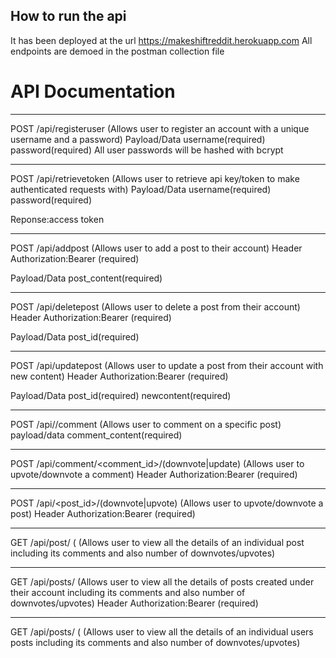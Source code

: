 ## How to run the api
It has been deployed at the url 
https://makeshiftreddit.herokuapp.com
All endpoints are demoed in the postman collection file

# API Documentation
---

POST  /api/registeruser (Allows user to register an account with a unique username and a password)
Payload/Data
username(required)
password(required)
All user passwords will be hashed with bcrypt

---

POST  /api/retrievetoken (Allows user to retrieve api key/token to make authenticated requests with)
Payload/Data
username(required)
password(required)

Reponse:access token

---

POST  /api/addpost (Allows user to add a post to their account)
Header
Authorization:Bearer <token>(required)

Payload/Data
post_content(required)
  
---
  
POST  /api/deletepost (Allows user to delete a post from their account)
Header
Authorization:Bearer <token>(required)

Payload/Data
post_id(required)
  
---
  
POST  /api/updatepost (Allows user to update a post from their account with new content)
Header
Authorization:Bearer <token>(required)

Payload/Data
post_id(required)
newcontent(required)
  
---
  
POST /api/<post id>/comment (Allows user to comment on a specific post)
payload/data
comment_content(required)
  
---
  
POST /api/comment/<comment_id>/(downvote|update)   (Allows user to upvote/downvote a comment)
Header
Authorization:Bearer <token>(required)
  
---
  
POST /api/<post_id>/(downvote|upvote)    (Allows user to upvote/downvote a post)
Header
Authorization:Bearer <token>(required)
  
---
  
GET  /api/post/<post id> ( (Allows user to view all the details of an individual post including its comments and also number of downvotes/upvotes)
  
---
  
GET  /api/posts/ (Allows user to view all the details of posts created under their account including its comments and also number of downvotes/upvotes)
Header
Authorization:Bearer <token>(required)
  
---
GET  /api/posts/<username> ( (Allows user to view all the details of an individual users posts including its comments and also number of downvotes/upvotes)





